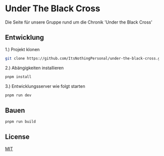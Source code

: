 # Under The Black Cross

Die Seite für unsere Gruppe rund um die Chronik 'Under the Black Cross'

## Entwicklung

1.) Projekt klonen

```bash
git clone https://github.com/ItsNothingPersonal/under-the-black-cross.git
```

2.) Abängigkeiten installieren

```bash
pnpm install
```

3.) Entwicklungsserver wie folgt starten

```bash
pnpm run dev

```

## Bauen

```bash
pnpm run build
```

## License

[MIT](https://choosealicense.com/licenses/mit/)
